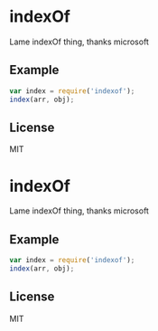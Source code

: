 
# indexOf

  Lame indexOf thing, thanks microsoft

## Example

```js
var index = require('indexof');
index(arr, obj);
```

## License

  MIT
# indexOf

  Lame indexOf thing, thanks microsoft

## Example

```js
var index = require('indexof');
index(arr, obj);
```

## License

  MIT